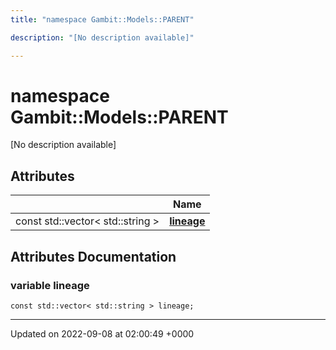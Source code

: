 ```yaml
---
title: "namespace Gambit::Models::PARENT"

description: "[No description available]"

---
```


# namespace Gambit::Models::PARENT

[No description available]

## Attributes

|                | Name           |
| -------------- | -------------- |
| const std::vector< std::string > | **[lineage](/documentation/code/namespaces/namespacegambit_1_1models_1_1parent/#variable-gambitmodelsparent-lineage)**  |



## Attributes Documentation

### variable lineage

```
const std::vector< std::string > lineage;
```





-------------------------------

Updated on 2022-09-08 at 02:00:49 +0000